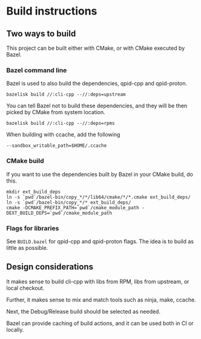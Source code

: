 # Build instructions

## Two ways to build

This project can be built either with CMake, or with CMake executed by Bazel.

### Bazel command line

Bazel is used to also build the dependencies, qpid-cpp and qpid-proton.

    bazelisk build //:cli-cpp --//:deps=upstream

You can tell Bazel not to build these dependencies, and they will be then picked by CMake from system location.

    bazelisk build //:cli-cpp --//:deps=rpms

When building with ccache, add the following

    --sandbox_writable_path=$HOME/.ccache

### CMake build

If you want to use the dependencies built by Bazel in your CMake build, do this.

    mkdir ext_build_deps
    ln -s `pwd`/bazel-bin/copy_*/*/lib64/cmake/*/*.cmake ext_build_deps/
    ln -s `pwd`/bazel-bin/copy_*/* ext_build_deps/
    cmake -DCMAKE_PREFIX_PATH=`pwd`/cmake_module_path -DEXT_BUILD_DEPS=`pwd`/cmake_module_path

### Flags for libraries

See `BUILD.bazel` for qpid-cpp and qpid-proton flags.
The idea is to build as little as possible.

## Design considerations

It makes sense to build cli-cpp with libs from RPM, libs from upstream, or local checkout.

Further, it makes sense to mix and match tools such as ninja, make, ccache.

Next, the Debug/Release build should be selected as needed.

Bazel can provide caching of build actions, and it can be used both in CI or locally.

